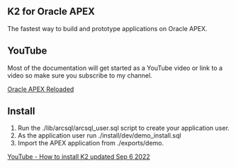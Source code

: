 ## K2 for Oracle APEX

The fastest way to build and prototype applications on Oracle APEX.

## YouTube

Most of the documentation will get started as a YouTube video or link to a video so make sure you subscribe to my channel.

[Oracle APEX Reloaded](https://www.youtube.com/channel/UC8cIGO-lRvWM-mPtJdO_9XQ)

## Install

1. Run the ./lib/arcsql/arcsql_user.sql script to create your application user.
2. As the application user run ./install/dev/demo_install.sql
3. Import the APEX application from ./exports/demo.

[YouTube - How to install K2 updated Sep 6 2022](https://youtu.be/FKdsuL_oYgw)

